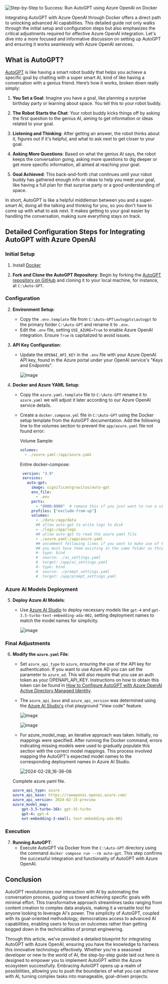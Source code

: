 ![Step-by-Step to Success: Run AutoGPT using Azure OpenAI on Docker](https://github.com/rwilson504/Blogger/assets/7444929/105d93ce-4983-4c37-9fc2-bbf9dbc6be3e)

Integrating AutoGPT with Azure OpenAI through Docker offers a direct path to unlocking advanced AI capabilities. This detailed guide not only walks through the initial setup and configuration steps but also emphasizes the critical adjustments required for effective Azure OpenAI integration. Let's dive into a more focused and informative discussion on setting up AutoGPT and ensuring it works seamlessly with Azure OpenAI services.

## What is AutoGPT?

[AutoGPT](https://github.com/Significant-Gravitas/AutoGPT) is like having a smart robot buddy that helps you achieve a specific goal by chatting with a super smart AI, kind of like having a conversation with a genius friend. Here’s how it works, broken down really simply:

1. **You Set a Goal**: Imagine you have a goal, like planning a surprise birthday party or learning about space. You tell this to your robot buddy.

2. **The Robot Starts the Chat**: Your robot buddy kicks things off by asking the first question to the genius AI, aiming to get information or ideas related to your goal.

3. **Listening and Thinking**: After getting an answer, the robot thinks about it, figures out if it's helpful, and what to ask next to get closer to your goal.

4. **Asking More Questions**: Based on what the genius AI says, the robot keeps the conversation going, asking more questions to dig deeper or get more specific information, all aimed at reaching your goal.

5. **Goal Achieved**: This back-and-forth chat continues until your robot buddy has gathered enough info or ideas to help you meet your goal, like having a full plan for that surprise party or a good understanding of space.

In short, AutoGPT is like a helpful middleman between you and a super-smart AI, doing all the talking and thinking for you, so you don't have to come up with what to ask next. It makes getting to your goal easier by handling the conversation, making sure everything stays on track.

## Detailed Configuration Steps for Integrating AutoGPT with Azure OpenAI

### Initial Setup

1. Install [Docker](https://www.docker.com/get-started/)
   
2. **Fork and Clone the AutoGPT Repository**: Begin by forking the [AutoGPT repository on GitHub](https://github.com/Significant-Gravitas/AutoGPT) and cloning it to your local machine, for instance, at `C:\Auto-GPT`.

### Configuration

2. **Environment Setup**:
   - Copy the `.env.template` file from `C:\Auto-GPT\autogpts\autogpt` to the primary folder `C:\Auto-GPT` and rename it to `.env`.
   - Edit the `.env` file, setting `USE_AZURE=True` to enable Azure OpenAI integration. Ensure `True` is capitalized to avoid issues.

3. **API Key Configuration**:
   - Update the `OPENAI_API_KEY` in the `.env` file with your Azure OpenAI API key, found in the Azure portal under your OpenAI service's "Keys and Endpoints".  

     ![image](https://github.com/rwilson504/Blogger/assets/7444929/2f3968ad-27cb-4266-9b91-07d116908595)


4. **Docker and Azure YAML Setup**:
   - Copy the `azure.yaml.template` file to `C:\Auto-GPT` rename it to `azure.yaml` we will adjust it later according to our Azure OpenAI service details.
   - Create a `docker.compose.yml` file in `C:\Auto-GPT` using the Docker setup template from the AutoGPT documentation. Add the following line to the volumes section to prevent the `app/azure.yaml` file not found error:

     Volume Sample:
     ```yaml
     volumes:
       - ./azure.yaml:/app/azure.yaml
     ```

     Entire docker-compose:
     ```yaml
      version: "3.9"
      services:
        auto-gpt:
          image: significantgravitas/auto-gpt
          env_file:
            - .env    
          ports:
            - "8000:8000"  # remove this if you just want to run a single agent in TTY mode
          profiles: ["exclude-from-up"]
          volumes:
            - ./data:/app/data
            ## allow auto-gpt to write logs to disk
            - ./logs:/app/logs
            ## allow auto-gpt to read the azure yaml file
            - ./azure.yaml:/app/azure.yaml
            ## uncomment following lines if you want to make use of these files
            ## you must have them existing in the same folder as this docker-compose.yml
            #- type: bind
            #  source: ./ai_settings.yaml
            #  target: /app/ai_settings.yaml
            #- type: bind
            #  source: ./prompt_settings.yaml
            #  target: /app/prompt_settings.yaml
     ```

     

### Azure AI Models Deployment

5. **Deploy Azure AI Models**:
   - Use [Azure AI Studio](https://oai.azure.com/portal) to deploy necessary models like `gpt-4` and `gpt-3.5-turbo-text-embedding-ada-002`, setting deployment names to match the model names for simplicity.  

     ![image](https://github.com/rwilson504/Blogger/assets/7444929/51e4ed6d-ffe3-4bc1-9acb-2fb43f47528b)

### Final Adjustments

6. **Modify the `azure.yaml` File**:
   - Set `azure_api_type` to `azure`, ensuring the use of the API key for authentication.  If you want to use Azure AD you can set the parameter to `azure_ad`.  This will also require that you use an auth token as your OPENAPI_API_KEY.  Instructions on how to obtain this token can be found in [How to Configure AutoGPT with Azure OpenAI Active Directory Managed Identity](https://gist.github.com/primaryobjects/523577860628974501ffd3c52cd73525). 
   - The `azure_api_base` and `azure_api_version` was determined using the [Azure AI Studio's](https://oai.azure.com/portal) chat playground "View code" feature.
     
     ![image](https://github.com/rwilson504/Blogger/assets/7444929/d5888573-532e-4f7e-880d-84280ec2e80c)
     
     ![image](https://github.com/rwilson504/Blogger/assets/7444929/770210c4-1aa1-4d57-8aa1-cb7b7de7a386)

   - For azure_model_map, an iterative approach was taken. Initially, no mappings were specified. After running the Docker command, errors indicating missing models were used to gradually populate this section with the correct model mappings. This process involved mapping the AutoGPT's expected model names to the corresponding deployment names in Azure AI Studio. 

     ![2024-02-28_16-36-06](https://github.com/rwilson504/Blogger/assets/7444929/41dc5ec2-a20f-4518-a815-4eb57beeeef0)

    Complete azure.yaml file.

     ```yaml
     azure_api_type: azure
     azure_api_base: https://rawopenai.openai.azure.com/
     azure_api_version: 2024-02-15-preview
     azure_model_map:
         gpt-3.5-turbo-16k: gpt-35-turbo
         gpt-4: gpt-4
         ext-embedding-3-small: text-embedding-ada-002
     ```

### Execution

7. **Running AutoGPT**:
   - Execute AutoGPT via Docker from the `C:\Auto-GPT` directory using the command `docker compose run --rm auto-gpt`. This step confirms the successful integration and functionality of AutoGPT with Azure OpenAI.

## Conclusion

AutoGPT revolutionizes our interaction with AI by automating the conversation process, guiding us toward achieving specific goals with minimal effort. This transformative approach streamlines tasks ranging from content creation to complex data analysis, making it a versatile tool for anyone looking to leverage AI's power. The simplicity of AutoGPT, coupled with its goal-oriented methodology, democratizes access to advanced AI capabilities, enabling users to focus on outcomes rather than getting bogged down in the technicalities of prompt engineering.

Through this article, we've provided a detailed blueprint for integrating AutoGPT with Azure OpenAI, ensuring you have the knowledge to harness this innovative technology effectively. Whether you're a seasoned developer or new to the world of AI, the step-by-step guide laid out here is designed to empower you to implement AutoGPT within the Azure ecosystem successfully. Embracing AutoGPT opens up a realm of possibilities, allowing you to push the boundaries of what you can achieve with AI, turning complex tasks into manageable, goal-driven projects.
